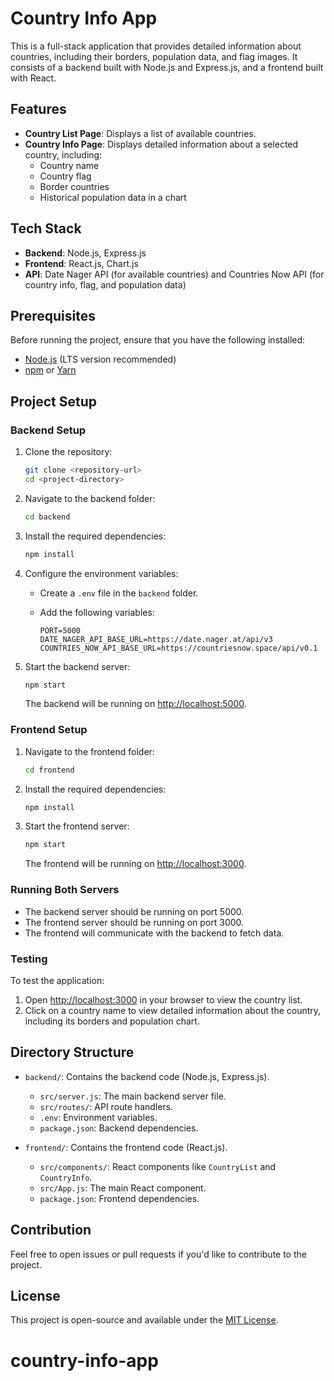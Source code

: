 
# Country Info App

This is a full-stack application that provides detailed information about countries, including their borders, population data, and flag images. It consists of a backend built with Node.js and Express.js, and a frontend built with React.

## Features

- **Country List Page**: Displays a list of available countries.
- **Country Info Page**: Displays detailed information about a selected country, including:
  - Country name
  - Country flag
  - Border countries
  - Historical population data in a chart

## Tech Stack

- **Backend**: Node.js, Express.js
- **Frontend**: React.js, Chart.js
- **API**: Date Nager API (for available countries) and Countries Now API (for country info, flag, and population data)

## Prerequisites

Before running the project, ensure that you have the following installed:

- [Node.js](https://nodejs.org/) (LTS version recommended)
- [npm](https://www.npmjs.com/) or [Yarn](https://yarnpkg.com/)

## Project Setup

### Backend Setup

1. Clone the repository:

   ```bash
   git clone <repository-url>
   cd <project-directory>
   ```

2. Navigate to the backend folder:

   ```bash
   cd backend
   ```

3. Install the required dependencies:

   ```bash
   npm install
   ```

4. Configure the environment variables:
   
   - Create a `.env` file in the `backend` folder.
   - Add the following variables:

     ```env
     PORT=5000
     DATE_NAGER_API_BASE_URL=https://date.nager.at/api/v3
     COUNTRIES_NOW_API_BASE_URL=https://countriesnow.space/api/v0.1
     ```

5. Start the backend server:

   ```bash
   npm start
   ```

   The backend will be running on [http://localhost:5000](http://localhost:5000).

### Frontend Setup

1. Navigate to the frontend folder:

   ```bash
   cd frontend
   ```

2. Install the required dependencies:

   ```bash
   npm install
   ```

3. Start the frontend server:

   ```bash
   npm start
   ```

   The frontend will be running on [http://localhost:3000](http://localhost:3000).

### Running Both Servers

- The backend server should be running on port 5000.
- The frontend server should be running on port 3000.
- The frontend will communicate with the backend to fetch data.

### Testing

To test the application:

1. Open [http://localhost:3000](http://localhost:3000) in your browser to view the country list.
2. Click on a country name to view detailed information about the country, including its borders and population chart.

## Directory Structure

- `backend/`: Contains the backend code (Node.js, Express.js).
  - `src/server.js`: The main backend server file.
  - `src/routes/`: API route handlers.
  - `.env`: Environment variables.
  - `package.json`: Backend dependencies.
  
- `frontend/`: Contains the frontend code (React.js).
  - `src/components/`: React components like `CountryList` and `CountryInfo`.
  - `src/App.js`: The main React component.
  - `package.json`: Frontend dependencies.

## Contribution

Feel free to open issues or pull requests if you'd like to contribute to the project.

## License

This project is open-source and available under the [MIT License](LICENSE).
# country-info-app
